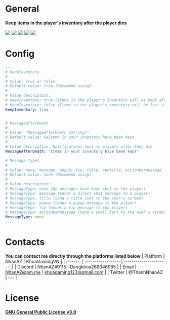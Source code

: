 # General
**Keep items in the player's inventory after the player dies**

[![](https://poggit.pmmp.io/shield.state/KeepInventory)](https://poggit.pmmp.io/p/KeepInventory)
[![](https://poggit.pmmp.io/shield.api/KeepInventory)](https://poggit.pmmp.io/p/KeepInventory)
[![](https://poggit.pmmp.io/shield.dl.total/KeepInventory)](https://poggit.pmmp.io/p/KeepInventory)
[![](https://poggit.pmmp.io/shield.dl/KeepInventory)](https://poggit.pmmp.io/p/KeepInventory)
[![](https://poggit.pmmp.io/ci.shield/nhanaz-pm-pl/KeepInventory/KeepInventory)](https://poggit.pmmp.io/ci/nhanaz-pm-pl/KeepInventory/KeepInventory)

# Config
```yaml
---
# KeepInventory
#
# Value: true or false
# Default value: true (Recomend using)
#
# Value description:
# KeepInventory: true (Items in the player's inventory will be kept after the they die)
# KeepInventory: false (Items in the player's inventory will be lost after the they die)
KeepInventory: true


# MessageAfterDeath
#
# Value: "MessageAfterDeath (String)"
# Default value: §aItems in your inventory have been kept
#
# Value description: Notifications sent to players after they die
MessageAfterDeath: "Items in your inventory have been kept"

# Message types
#
# Value: none, message, popup, tip, title, subtitle, actionbarmessage
# Default value: none (Recomend using)
#
# Value description:
# MessageType: none (No messages have been sent to the player)
# MessageType: message (Sends a direct chat message to a player)
# MessageType: title (Send a title text to the user's screen)
# MessageType: popup (Sends a popup message to the player)
# MessageType: tip (Sends a tip message to the player)
# MessageType: actionbarmessage (Send a small text to the user's screen)
MessageType: none
...
```

# Contacts
**You can contact me directly through the platforms listed below**
| Platform | NhanAZ             | KhoaGamingVN            |
| :------: | :----------------: | :---------------------: |
| Discord  | NhanAZ#9115        | Dangkhoa2683#6985       |
| Email    | NhanAZ@pm.me       | khoagaming123@gmail.com |
| Twitter  | @ThanhNhanAZ       | ---                     |


# License
[**GNU General Public License v3.0**](https://www.gnu.org/licenses/gpl-3.0.html)
